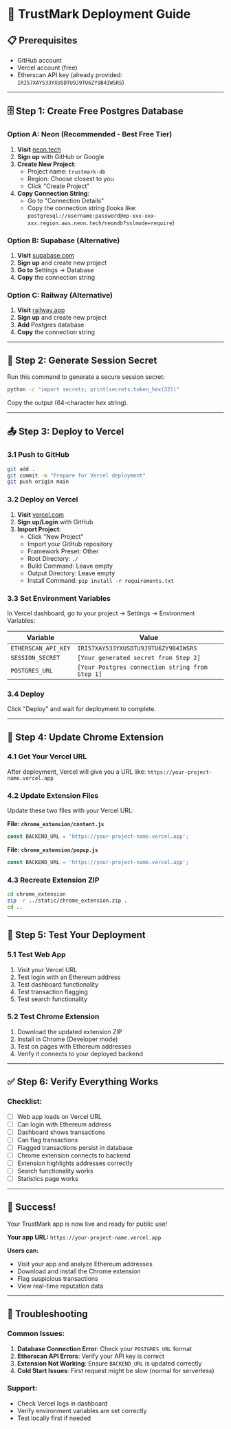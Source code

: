 # 🚀 TrustMark Deployment Guide

## 📋 Prerequisites
- GitHub account
- Vercel account (free)
- Etherscan API key (already provided: `IRI57XAY533YXUSDTU9J9TU6ZY9B4IWSRS`)

---

## 🗄️ Step 1: Create Free Postgres Database

### Option A: Neon (Recommended - Best Free Tier)
1. **Visit** [neon.tech](https://neon.tech)
2. **Sign up** with GitHub or Google
3. **Create New Project**:
   - Project name: `trustmark-db`
   - Region: Choose closest to you
   - Click "Create Project"
4. **Copy Connection String**:
   - Go to "Connection Details"
   - Copy the connection string (looks like: `postgresql://username:password@ep-xxx-xxx-xxx.region.aws.neon.tech/neondb?sslmode=require`)

### Option B: Supabase (Alternative)
1. **Visit** [supabase.com](https://supabase.com)
2. **Sign up** and create new project
3. **Go to** Settings → Database
4. **Copy** the connection string

### Option C: Railway (Alternative)
1. **Visit** [railway.app](https://railway.app)
2. **Sign up** and create new project
3. **Add** Postgres database
4. **Copy** the connection string

---

## 🔧 Step 2: Generate Session Secret
Run this command to generate a secure session secret:
```bash
python -c "import secrets; print(secrets.token_hex(32))"
```
Copy the output (64-character hex string).

---

## 📤 Step 3: Deploy to Vercel

### 3.1 Push to GitHub
```bash
git add .
git commit -m "Prepare for Vercel deployment"
git push origin main
```

### 3.2 Deploy on Vercel
1. **Visit** [vercel.com](https://vercel.com)
2. **Sign up/Login** with GitHub
3. **Import Project**:
   - Click "New Project"
   - Import your GitHub repository
   - Framework Preset: Other
   - Root Directory: `./`
   - Build Command: Leave empty
   - Output Directory: Leave empty
   - Install Command: `pip install -r requirements.txt`

### 3.3 Set Environment Variables
In Vercel dashboard, go to your project → Settings → Environment Variables:

| Variable | Value |
|----------|-------|
| `ETHERSCAN_API_KEY` | `IRI57XAY533YXUSDTU9J9TU6ZY9B4IWSRS` |
| `SESSION_SECRET` | `[Your generated secret from Step 2]` |
| `POSTGRES_URL` | `[Your Postgres connection string from Step 1]` |

### 3.4 Deploy
Click "Deploy" and wait for deployment to complete.

---

## 🔗 Step 4: Update Chrome Extension

### 4.1 Get Your Vercel URL
After deployment, Vercel will give you a URL like:
`https://your-project-name.vercel.app`

### 4.2 Update Extension Files
Update these two files with your Vercel URL:

**File: `chrome_extension/content.js`**
```javascript
const BACKEND_URL = 'https://your-project-name.vercel.app';
```

**File: `chrome_extension/popup.js`**
```javascript
const BACKEND_URL = 'https://your-project-name.vercel.app';
```

### 4.3 Recreate Extension ZIP
```bash
cd chrome_extension
zip -r ../static/chrome_extension.zip .
cd ..
```

---

## 🧪 Step 5: Test Your Deployment

### 5.1 Test Web App
1. Visit your Vercel URL
2. Test login with an Ethereum address
3. Test dashboard functionality
4. Test transaction flagging
5. Test search functionality

### 5.2 Test Chrome Extension
1. Download the updated extension ZIP
2. Install in Chrome (Developer mode)
3. Test on pages with Ethereum addresses
4. Verify it connects to your deployed backend

---

## ✅ Step 6: Verify Everything Works

### Checklist:
- [ ] Web app loads on Vercel URL
- [ ] Can login with Ethereum address
- [ ] Dashboard shows transactions
- [ ] Can flag transactions
- [ ] Flagged transactions persist in database
- [ ] Chrome extension connects to backend
- [ ] Extension highlights addresses correctly
- [ ] Search functionality works
- [ ] Statistics page works

---

## 🎉 Success!
Your TrustMark app is now live and ready for public use!

**Your app URL:** `https://your-project-name.vercel.app`

**Users can:**
- Visit your app and analyze Ethereum addresses
- Download and install the Chrome extension
- Flag suspicious transactions
- View real-time reputation data

---

## 🔧 Troubleshooting

### Common Issues:
1. **Database Connection Error**: Check your `POSTGRES_URL` format
2. **Etherscan API Errors**: Verify your API key is correct
3. **Extension Not Working**: Ensure `BACKEND_URL` is updated correctly
4. **Cold Start Issues**: First request might be slow (normal for serverless)

### Support:
- Check Vercel logs in dashboard
- Verify environment variables are set correctly
- Test locally first if needed 